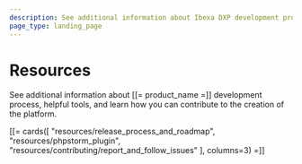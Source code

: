 ```yaml
---
description: See additional information about Ibexa DXP development process, helpful tools, and learn how you can contribute to the creation of the platform.
page_type: landing_page
---
```


# Resources

See additional information about [[= product_name =]] development process, helpful tools, and learn how you can contribute to the creation of the platform.

[[= cards([
    "resources/release_process_and_roadmap",
    "resources/phpstorm_plugin",
    "resources/contributing/report_and_follow_issues"
], columns=3) =]]

